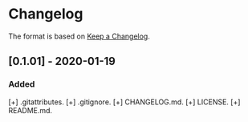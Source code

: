 # Changelog

The format is based on [Keep a Changelog](https://keepachangelog.com/en/1.0.0/).

## [0.1.01] - 2020-01-19
### Added
  [+] .gitattributes.
  [+] .gitignore.
  [+] CHANGELOG.md.
  [+] LICENSE.
  [+] README.md.
